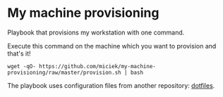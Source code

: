 # My machine provisioning
Playbook that provisions my workstation with one command.

Execute this command on the machine which you want to provision and that's it!

```
wget -qO- https://github.com/miciek/my-machine-provisioning/raw/master/provision.sh | bash
```

The playbook uses configuration files from another repository: [dotfiles](https://github.com/miciek/dotfiles).
